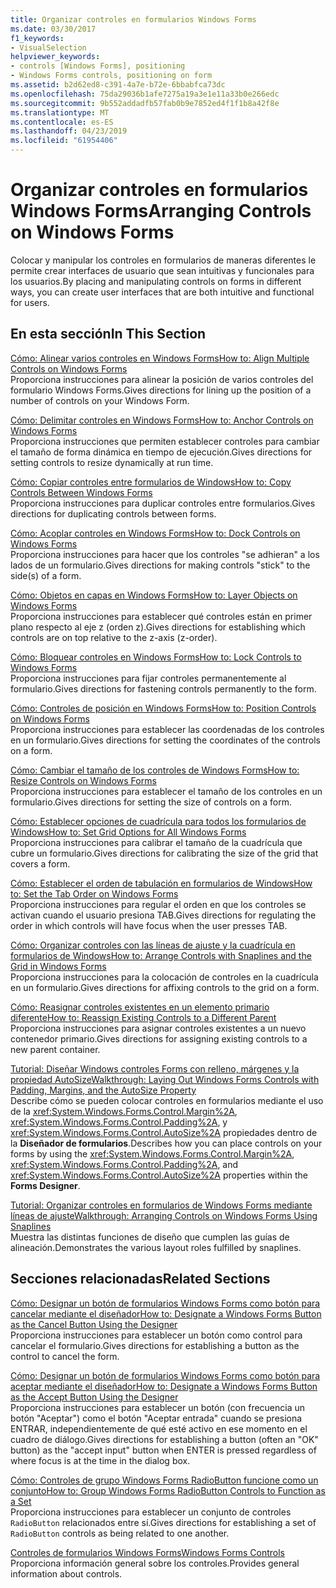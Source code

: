```yaml
---
title: Organizar controles en formularios Windows Forms
ms.date: 03/30/2017
f1_keywords:
- VisualSelection
helpviewer_keywords:
- controls [Windows Forms], positioning
- Windows Forms controls, positioning on form
ms.assetid: b2d62ed8-c391-4a7e-b72e-6bbabfca73dc
ms.openlocfilehash: 75da29036b1afe7275a19a3e1e11a33b0e266edc
ms.sourcegitcommit: 9b552addadfb57fab0b9e7852ed4f1f1b8a42f8e
ms.translationtype: MT
ms.contentlocale: es-ES
ms.lasthandoff: 04/23/2019
ms.locfileid: "61954406"
---
```

# <a name="arranging-controls-on-windows-forms"></a><span data-ttu-id="86b1a-102">Organizar controles en formularios Windows Forms</span><span class="sxs-lookup"><span data-stu-id="86b1a-102">Arranging Controls on Windows Forms</span></span>
<span data-ttu-id="86b1a-103">Colocar y manipular los controles en formularios de maneras diferentes le permite crear interfaces de usuario que sean intuitivas y funcionales para los usuarios.</span><span class="sxs-lookup"><span data-stu-id="86b1a-103">By placing and manipulating controls on forms in different ways, you can create user interfaces that are both intuitive and functional for users.</span></span>  
  
## <a name="in-this-section"></a><span data-ttu-id="86b1a-104">En esta sección</span><span class="sxs-lookup"><span data-stu-id="86b1a-104">In This Section</span></span>  
 [<span data-ttu-id="86b1a-105">Cómo: Alinear varios controles en Windows Forms</span><span class="sxs-lookup"><span data-stu-id="86b1a-105">How to: Align Multiple Controls on Windows Forms</span></span>](how-to-align-multiple-controls-on-windows-forms.md)  
 <span data-ttu-id="86b1a-106">Proporciona instrucciones para alinear la posición de varios controles del formulario Windows Forms.</span><span class="sxs-lookup"><span data-stu-id="86b1a-106">Gives directions for lining up the position of a number of controls on your Windows Form.</span></span>  
  
 [<span data-ttu-id="86b1a-107">Cómo: Delimitar controles en Windows Forms</span><span class="sxs-lookup"><span data-stu-id="86b1a-107">How to: Anchor Controls on Windows Forms</span></span>](how-to-anchor-controls-on-windows-forms.md)  
 <span data-ttu-id="86b1a-108">Proporciona instrucciones que permiten establecer controles para cambiar el tamaño de forma dinámica en tiempo de ejecución.</span><span class="sxs-lookup"><span data-stu-id="86b1a-108">Gives directions for setting controls to resize dynamically at run time.</span></span>  
  
 [<span data-ttu-id="86b1a-109">Cómo: Copiar controles entre formularios de Windows</span><span class="sxs-lookup"><span data-stu-id="86b1a-109">How to: Copy Controls Between Windows Forms</span></span>](how-to-copy-controls-between-windows-forms.md)  
 <span data-ttu-id="86b1a-110">Proporciona instrucciones para duplicar controles entre formularios.</span><span class="sxs-lookup"><span data-stu-id="86b1a-110">Gives directions for duplicating controls between forms.</span></span>  
  
 [<span data-ttu-id="86b1a-111">Cómo: Acoplar controles en Windows Forms</span><span class="sxs-lookup"><span data-stu-id="86b1a-111">How to: Dock Controls on Windows Forms</span></span>](how-to-dock-controls-on-windows-forms.md)  
 <span data-ttu-id="86b1a-112">Proporciona instrucciones para hacer que los controles "se adhieran" a los lados de un formulario.</span><span class="sxs-lookup"><span data-stu-id="86b1a-112">Gives directions for making controls "stick" to the side(s) of a form.</span></span>  
  
 [<span data-ttu-id="86b1a-113">Cómo: Objetos en capas en Windows Forms</span><span class="sxs-lookup"><span data-stu-id="86b1a-113">How to: Layer Objects on Windows Forms</span></span>](how-to-layer-objects-on-windows-forms.md)  
 <span data-ttu-id="86b1a-114">Proporciona instrucciones para establecer qué controles están en primer plano respecto al eje z (orden z).</span><span class="sxs-lookup"><span data-stu-id="86b1a-114">Gives directions for establishing which controls are on top relative to the z-axis (z-order).</span></span>  
  
 [<span data-ttu-id="86b1a-115">Cómo: Bloquear controles en Windows Forms</span><span class="sxs-lookup"><span data-stu-id="86b1a-115">How to: Lock Controls to Windows Forms</span></span>](how-to-lock-controls-to-windows-forms.md)  
 <span data-ttu-id="86b1a-116">Proporciona instrucciones para fijar controles permanentemente al formulario.</span><span class="sxs-lookup"><span data-stu-id="86b1a-116">Gives directions for fastening controls permanently to the form.</span></span>  
  
 [<span data-ttu-id="86b1a-117">Cómo: Controles de posición en Windows Forms</span><span class="sxs-lookup"><span data-stu-id="86b1a-117">How to: Position Controls on Windows Forms</span></span>](how-to-position-controls-on-windows-forms.md)  
 <span data-ttu-id="86b1a-118">Proporciona instrucciones para establecer las coordenadas de los controles en un formulario.</span><span class="sxs-lookup"><span data-stu-id="86b1a-118">Gives directions for setting the coordinates of the controls on a form.</span></span>  
  
 [<span data-ttu-id="86b1a-119">Cómo: Cambiar el tamaño de los controles de Windows Forms</span><span class="sxs-lookup"><span data-stu-id="86b1a-119">How to: Resize Controls on Windows Forms</span></span>](how-to-resize-controls-on-windows-forms.md)  
 <span data-ttu-id="86b1a-120">Proporciona instrucciones para establecer el tamaño de los controles en un formulario.</span><span class="sxs-lookup"><span data-stu-id="86b1a-120">Gives directions for setting the size of controls on a form.</span></span>  
  
 [<span data-ttu-id="86b1a-121">Cómo: Establecer opciones de cuadrícula para todos los formularios de Windows</span><span class="sxs-lookup"><span data-stu-id="86b1a-121">How to: Set Grid Options for All Windows Forms</span></span>](how-to-set-grid-options-for-all-windows-forms.md)  
 <span data-ttu-id="86b1a-122">Proporciona instrucciones para calibrar el tamaño de la cuadrícula que cubre un formulario.</span><span class="sxs-lookup"><span data-stu-id="86b1a-122">Gives directions for calibrating the size of the grid that covers a form.</span></span>  
  
 [<span data-ttu-id="86b1a-123">Cómo: Establecer el orden de tabulación en formularios de Windows</span><span class="sxs-lookup"><span data-stu-id="86b1a-123">How to: Set the Tab Order on Windows Forms</span></span>](how-to-set-the-tab-order-on-windows-forms.md)  
 <span data-ttu-id="86b1a-124">Proporciona instrucciones para regular el orden en que los controles se activan cuando el usuario presiona TAB.</span><span class="sxs-lookup"><span data-stu-id="86b1a-124">Gives directions for regulating the order in which controls will have focus when the user presses TAB.</span></span>  
  
 [<span data-ttu-id="86b1a-125">Cómo: Organizar controles con las líneas de ajuste y la cuadrícula en formularios de Windows</span><span class="sxs-lookup"><span data-stu-id="86b1a-125">How to: Arrange Controls with Snaplines and the Grid in Windows Forms</span></span>](how-to-arrange-controls-with-snaplines-and-the-grid-in-windows-forms.md)  
 <span data-ttu-id="86b1a-126">Proporciona instrucciones para la colocación de controles en la cuadrícula en un formulario.</span><span class="sxs-lookup"><span data-stu-id="86b1a-126">Gives directions for affixing controls to the grid on a form.</span></span>  
  
 [<span data-ttu-id="86b1a-127">Cómo: Reasignar controles existentes en un elemento primario diferente</span><span class="sxs-lookup"><span data-stu-id="86b1a-127">How to: Reassign Existing Controls to a Different Parent</span></span>](how-to-reassign-existing-controls-to-a-different-parent.md)  
 <span data-ttu-id="86b1a-128">Proporciona instrucciones para asignar controles existentes a un nuevo contenedor primario.</span><span class="sxs-lookup"><span data-stu-id="86b1a-128">Gives directions for assigning existing controls to a new parent container.</span></span>  
  
 [<span data-ttu-id="86b1a-129">Tutorial: Diseñar Windows controles Forms con relleno, márgenes y la propiedad AutoSize</span><span class="sxs-lookup"><span data-stu-id="86b1a-129">Walkthrough: Laying Out Windows Forms Controls with Padding, Margins, and the AutoSize Property</span></span>](windows-forms-controls-padding-autosize.md)  
 <span data-ttu-id="86b1a-130">Describe cómo se pueden colocar controles en formularios mediante el uso de la <xref:System.Windows.Forms.Control.Margin%2A>, <xref:System.Windows.Forms.Control.Padding%2A>, y <xref:System.Windows.Forms.Control.AutoSize%2A> propiedades dentro de la **Diseñador de formularios**.</span><span class="sxs-lookup"><span data-stu-id="86b1a-130">Describes how you can place controls on your forms by using the <xref:System.Windows.Forms.Control.Margin%2A>, <xref:System.Windows.Forms.Control.Padding%2A>, and <xref:System.Windows.Forms.Control.AutoSize%2A> properties within the **Forms Designer**.</span></span>  
  
 [<span data-ttu-id="86b1a-131">Tutorial: Organizar controles en formularios de Windows Forms mediante líneas de ajuste</span><span class="sxs-lookup"><span data-stu-id="86b1a-131">Walkthrough: Arranging Controls on Windows Forms Using Snaplines</span></span>](walkthrough-arranging-controls-on-windows-forms-using-snaplines.md)  
 <span data-ttu-id="86b1a-132">Muestra las distintas funciones de diseño que cumplen las guías de alineación.</span><span class="sxs-lookup"><span data-stu-id="86b1a-132">Demonstrates the various layout roles fulfilled by snaplines.</span></span>  
  
## <a name="related-sections"></a><span data-ttu-id="86b1a-133">Secciones relacionadas</span><span class="sxs-lookup"><span data-stu-id="86b1a-133">Related Sections</span></span>  
 [<span data-ttu-id="86b1a-134">Cómo: Designar un botón de formularios Windows Forms como botón para cancelar mediante el diseñador</span><span class="sxs-lookup"><span data-stu-id="86b1a-134">How to: Designate a Windows Forms Button as the Cancel Button Using the Designer</span></span>](designate-a-wf-button-as-the-cancel-button-using-the-designer.md)  
 <span data-ttu-id="86b1a-135">Proporciona instrucciones para establecer un botón como control para cancelar el formulario.</span><span class="sxs-lookup"><span data-stu-id="86b1a-135">Gives directions for establishing a button as the control to cancel the form.</span></span>  
  
 [<span data-ttu-id="86b1a-136">Cómo: Designar un botón de formularios Windows Forms como botón para aceptar mediante el diseñador</span><span class="sxs-lookup"><span data-stu-id="86b1a-136">How to: Designate a Windows Forms Button as the Accept Button Using the Designer</span></span>](designate-a-wf-button-as-the-accept-button-using-the-designer.md)  
 <span data-ttu-id="86b1a-137">Proporciona instrucciones para establecer un botón (con frecuencia un botón "Aceptar") como el botón "Aceptar entrada" cuando se presiona ENTRAR, independientemente de qué esté activo en ese momento en el cuadro de diálogo.</span><span class="sxs-lookup"><span data-stu-id="86b1a-137">Gives directions for establishing a button (often an "OK" button) as the "accept input" button when ENTER is pressed regardless of where focus is at the time in the dialog box.</span></span>  
  
 [<span data-ttu-id="86b1a-138">Cómo: Controles de grupo Windows Forms RadioButton funcione como un conjunto</span><span class="sxs-lookup"><span data-stu-id="86b1a-138">How to: Group Windows Forms RadioButton Controls to Function as a Set</span></span>](how-to-group-windows-forms-radiobutton-controls-to-function-as-a-set.md)  
 <span data-ttu-id="86b1a-139">Proporciona instrucciones para establecer un conjunto de controles `RadioButton` relacionados entre sí.</span><span class="sxs-lookup"><span data-stu-id="86b1a-139">Gives directions for establishing a set of `RadioButton` controls as being related to one another.</span></span>  
  
 [<span data-ttu-id="86b1a-140">Controles de formularios Windows Forms</span><span class="sxs-lookup"><span data-stu-id="86b1a-140">Windows Forms Controls</span></span>](index.md)  
 <span data-ttu-id="86b1a-141">Proporciona información general sobre los controles.</span><span class="sxs-lookup"><span data-stu-id="86b1a-141">Provides general information about controls.</span></span>
